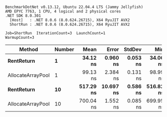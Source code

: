 ```

BenchmarkDotNet v0.13.12, Ubuntu 22.04.4 LTS (Jammy Jellyfish)
AMD EPYC 7763, 1 CPU, 4 logical and 2 physical cores
.NET SDK 8.0.301
  [Host]   : .NET 8.0.6 (8.0.624.26715), X64 RyuJIT AVX2
  ShortRun : .NET 8.0.6 (8.0.624.26715), X64 RyuJIT AVX2

Job=ShortRun  IterationCount=3  LaunchCount=1  
WarmupCount=3  

```
| Method            | Number | Mean      | Error     | StdDev   | Min       | Max       | Allocated |
|------------------ |------- |----------:|----------:|---------:|----------:|----------:|----------:|
| **RentReturn**        | **1**      |  **34.12 ns** |  **0.960 ns** | **0.053 ns** |  **34.06 ns** |  **34.15 ns** |         **-** |
| AllocateArrayPool | 1      |  99.13 ns |  2.384 ns | 0.131 ns |  98.99 ns |  99.24 ns |         - |
| **RentReturn**        | **10**     | **517.29 ns** | **10.697 ns** | **0.586 ns** | **516.82 ns** | **517.95 ns** |         **-** |
| AllocateArrayPool | 10     | 700.04 ns |  1.552 ns | 0.085 ns | 699.95 ns | 700.12 ns |         - |
